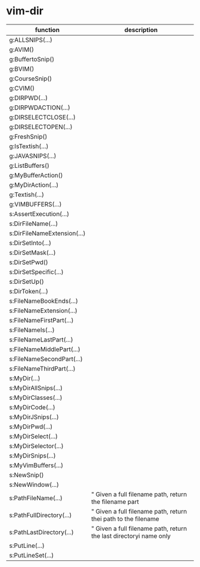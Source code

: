 # vim-dir



| function | description |
| -------- | ----------- |
| g:ALLSNIPS(...) | |
| g:AVIM() | |
| g:BuffertoSnip() | |
| g:BVIM() | |
| g:CourseSnip() | |
| g:CVIM() | |
| g:DIRPWD(...) | |
| g:DIRPWDACTION(...) | |
| g:DIRSELECTCLOSE(...) | |
| g:DIRSELECTOPEN(...) | |
| g:FreshSnip() | |
| g:IsTextish(...) | |
| g:JAVASNIPS(...) | |
| g:ListBuffers() | |
| g:MyBufferAction() | |
| g:MyDirAction(...) | |
| g:Textish(...) | |
| g:VIMBUFFERS(...) | |
| s:AssertExecution(...) | |
| s:DirFileName(...) | |
| s:DirFileNameExtension(...) | |
| s:DirSetInto(...) | |
| s:DirSetMask(...) | |
| s:DirSetPwd() | |
| s:DirSetSpecific(...) | |
| s:DirSetUp() | |
| s:DirToken(...) | |
| s:FileNameBookEnds(...) | |
| s:FileNameExtension(...) | |
| s:FileNameFirstPart(...) | |
| s:FileNameIs(...) | |
| s:FileNameLastPart(...) | |
| s:FileNameMiddlePart(...) | |
| s:FileNameSecondPart(...) | |
| s:FileNameThirdPart(...) | |
| s:MyDir(...) | |
| s:MyDirAllSnips(...) | |
| s:MyDirClasses(...) | |
| s:MyDirCode(...) | |
| s:MyDirJSnips(...) | |
| s:MyDirPwd(...) | |
| s:MyDirSelect(...) | |
| s:MyDirSelector(...) | |
| s:MyDirSnips(...) | |
| s:MyVimBuffers(...) | |
| s:NewSnip() | |
| s:NewWindow(...) | |
| s:PathFileName(...) |  " Given a full filename path, return the filename part |
| s:PathFullDirectory(...) |  " Given a full filename path, return thei path to the filename |
| s:PathLastDirectory(...) |  " Given a full filename path, return the last directoryi name only |
| s:PutLine(...) | |
| s:PutLineSet(...) | |
